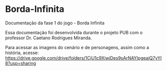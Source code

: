 # Borda-Infinita
Documentação da fase 1 do jogo - Borda Infinita

Essa documentação foi desenvolvida durante o projeto PUB com o professor Dr. Caetano Rodrigues Miranda. 

Para acessar as imagens do cenário e de personagens, assim como a história, acesse: https://drive.google.com/drive/folders/1CjU1c9XiwiDes9sArNAYIpgeajQ7yYI8?usp=sharing


